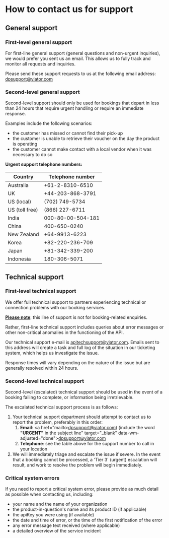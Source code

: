 # How to contact us for support
## General support
### First-level general support

For first-line general support (general questions and non-urgent inquiries), we would prefer you sent us an email. This allows us to fully track and monitor all requests and inquiries.

Please send these support requests to us at the following email address: <a href="mailto:dpsupport@viator.com" target="_blank" data-wm-adjusted="done">dpsupport@viator.com</a>

### Second-level general support

Second-level support should only be used for bookings that depart in less than 24 hours that require urgent handling or require an immediate response.

Examples include the following scenarios:

- the customer has missed or cannot find their pick-up
- the customer is unable to retrieve their voucher on the day the product is operating
- the customer cannot make contact with a local vendor when it was necessary to do so

**Urgent support telephone numbers:**

| Country | Telephone number |
|---------|------------------|
| Australia | +61-2-8310-6510 |
| UK | +44-203-868-3791 |
| US (local) | (702) 749-5734 |
| US (toll free) | (866) 227-6711 |
| India | 000-80-00-504-181 | 
| China | 400-650-0240 |
| New Zealand | +64-9913-6223 |
| Korea | +82-220-236-709 |
| Japan | +81-342-339-200 |
| Indonesia | 180-306-5071 |


## Technical support
### First-level technical support

We offer full technical support to partners experiencing technical or connection problems with our booking services.

<u>**Please note**</u>: this line of support is not for booking-related enquiries.

Rather, first-line technical support includes queries about error messages or other non-critical anomalies in the functioning of the API. 

Our technical support e-mail is <a href="mailto:apitechsupport@viator.com" target="_blank" data-wm-adjusted="done">apitechsupport@viator.com</a>. Emails sent to this address will create a task and full log of the situation in our ticketing system, which helps us investigate the issue. 

Response times will vary depending on the nature of the issue but are generally resolved within 24 hours.

### Second-level technical support

Second-level (escalated) technical support should be used in the event of a booking failing to complete, or information being irretrievable.

The escalated technical support process is as follows:

1. Your technical support department should attempt to contact us to report the problem, preferably in this order:
    1. **Email**: <a href="mailto:dpsupport@viator.com) (include the word **"URGENT"** in the subject line" target="_blank" data-wm-adjusted="done">dpsupport@viator.com</a>
    1. **Telephone**: see the table above for the support number to call in your location
2. We will immediately triage and escalate the issue if severe. In the event that a booking cannot be processed, a 'Tier 3' (urgent) escalation will result, and work to resolve the problem will begin immediately.

### Critical system errors

If you need to report a critical system error, please provide as much detail as possible when contacting us, including:

- your name and the name of your organization
- the product-in-question's name and its product ID (if applicable)
- the apiKey you were using (if available)
- the date and time of error, or the time of the first notification of the error
- any error message text received (where applicable)
- a detailed overview of the service incident